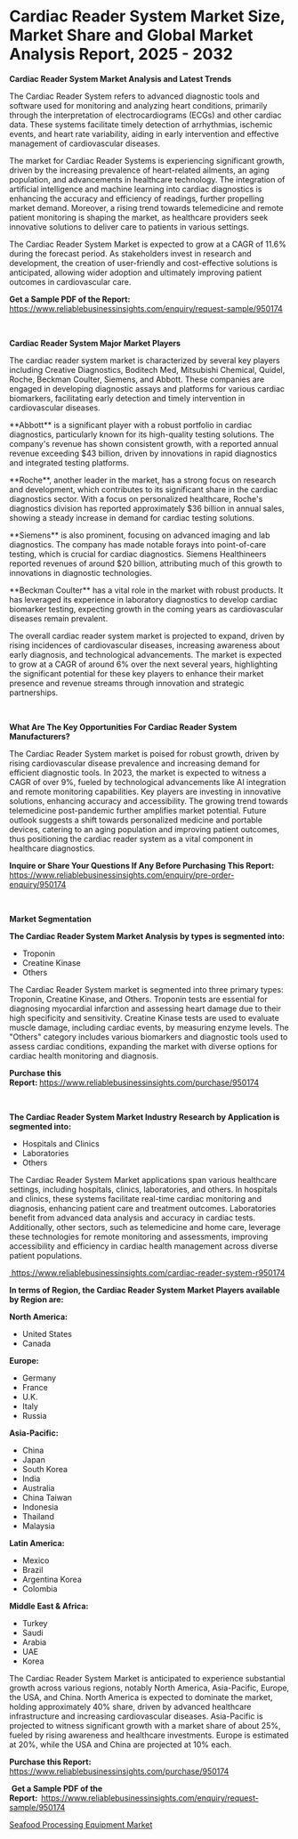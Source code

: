 <p><h1>Cardiac Reader System Market Size, Market Share and Global Market Analysis Report, 2025 - 2032</h1></p><p><strong>Cardiac Reader System Market Analysis and Latest Trends</strong></p>
<p><p>The Cardiac Reader System refers to advanced diagnostic tools and software used for monitoring and analyzing heart conditions, primarily through the interpretation of electrocardiograms (ECGs) and other cardiac data. These systems facilitate timely detection of arrhythmias, ischemic events, and heart rate variability, aiding in early intervention and effective management of cardiovascular diseases.</p><p>The market for Cardiac Reader Systems is experiencing significant growth, driven by the increasing prevalence of heart-related ailments, an aging population, and advancements in healthcare technology. The integration of artificial intelligence and machine learning into cardiac diagnostics is enhancing the accuracy and efficiency of readings, further propelling market demand. Moreover, a rising trend towards telemedicine and remote patient monitoring is shaping the market, as healthcare providers seek innovative solutions to deliver care to patients in various settings.</p><p>The Cardiac Reader System Market is expected to grow at a CAGR of 11.6% during the forecast period. As stakeholders invest in research and development, the creation of user-friendly and cost-effective solutions is anticipated, allowing wider adoption and ultimately improving patient outcomes in cardiovascular care.</p></p>
<p><strong>Get a Sample PDF of the Report:&nbsp;</strong> <a href="https://www.reliablebusinessinsights.com/enquiry/request-sample/950174?utm_campaign=3170&utm_medium=2&utm_source=Github&utm_content=ia&utm_term=05032025&utm_id=cardiac-reader-system">https://www.reliablebusinessinsights.com/enquiry/request-sample/950174</a></p>
<p>&nbsp;</p>
<p><strong>Cardiac Reader System Major Market Players</strong></p>
<p><p>The cardiac reader system market is characterized by several key players including Creative Diagnostics, Boditech Med, Mitsubishi Chemical, Quidel, Roche, Beckman Coulter, Siemens, and Abbott. These companies are engaged in developing diagnostic assays and platforms for various cardiac biomarkers, facilitating early detection and timely intervention in cardiovascular diseases.</p><p>**Abbott** is a significant player with a robust portfolio in cardiac diagnostics, particularly known for its high-quality testing solutions. The company's revenue has shown consistent growth, with a reported annual revenue exceeding $43 billion, driven by innovations in rapid diagnostics and integrated testing platforms. </p><p>**Roche**, another leader in the market, has a strong focus on research and development, which contributes to its significant share in the cardiac diagnostics sector. With a focus on personalized healthcare, Roche's diagnostics division has reported approximately $36 billion in annual sales, showing a steady increase in demand for cardiac testing solutions.</p><p>**Siemens** is also prominent, focusing on advanced imaging and lab diagnostics. The company has made notable forays into point-of-care testing, which is crucial for cardiac diagnostics. Siemens Healthineers reported revenues of around $20 billion, attributing much of this growth to innovations in diagnostic technologies.</p><p>**Beckman Coulter** has a vital role in the market with robust products. It has leveraged its experience in laboratory diagnostics to develop cardiac biomarker testing, expecting growth in the coming years as cardiovascular diseases remain prevalent.</p><p>The overall cardiac reader system market is projected to expand, driven by rising incidences of cardiovascular diseases, increasing awareness about early diagnosis, and technological advancements. The market is expected to grow at a CAGR of around 6% over the next several years, highlighting the significant potential for these key players to enhance their market presence and revenue streams through innovation and strategic partnerships.</p></p>
<p>&nbsp;</p>
<p><strong>What Are The Key Opportunities For Cardiac Reader System Manufacturers?</strong></p>
<p><p>The Cardiac Reader System market is poised for robust growth, driven by rising cardiovascular disease prevalence and increasing demand for efficient diagnostic tools. In 2023, the market is expected to witness a CAGR of over 9%, fueled by technological advancements like AI integration and remote monitoring capabilities. Key players are investing in innovative solutions, enhancing accuracy and accessibility. The growing trend towards telemedicine post-pandemic further amplifies market potential. Future outlook suggests a shift towards personalized medicine and portable devices, catering to an aging population and improving patient outcomes, thus positioning the cardiac reader system as a vital component in healthcare diagnostics.</p></p>
<p><strong>Inquire or Share Your Questions If Any Before Purchasing This Report:</strong> <a href="https://www.reliablebusinessinsights.com/enquiry/pre-order-enquiry/950174?utm_campaign=3170&utm_medium=2&utm_source=Github&utm_content=ia&utm_term=05032025&utm_id=cardiac-reader-system">https://www.reliablebusinessinsights.com/enquiry/pre-order-enquiry/950174</a></p>
<p>&nbsp;</p>
<p><strong>Market Segmentation</strong></p>
<p><strong>The Cardiac Reader System Market Analysis by types is segmented into:</strong></p>
<p><ul><li>Troponin</li><li>Creatine Kinase</li><li>Others</li></ul></p>
<p><p>The Cardiac Reader System market is segmented into three primary types: Troponin, Creatine Kinase, and Others. Troponin tests are essential for diagnosing myocardial infarction and assessing heart damage due to their high specificity and sensitivity. Creatine Kinase tests are used to evaluate muscle damage, including cardiac events, by measuring enzyme levels. The "Others" category includes various biomarkers and diagnostic tools used to assess cardiac conditions, expanding the market with diverse options for cardiac health monitoring and diagnosis.</p></p>
<p><strong>Purchase this Report:&nbsp;</strong><a href="https://www.reliablebusinessinsights.com/purchase/950174?utm_campaign=3170&utm_medium=2&utm_source=Github&utm_content=ia&utm_term=05032025&utm_id=cardiac-reader-system">https://www.reliablebusinessinsights.com/purchase/950174</a></p>
<p>&nbsp;</p>
<p><strong>The Cardiac Reader System Market Industry Research by Application is segmented into:</strong></p>
<p><ul><li>Hospitals and Clinics</li><li>Laboratories</li><li>Others</li></ul></p>
<p><p>The Cardiac Reader System Market applications span various healthcare settings, including hospitals, clinics, laboratories, and others. In hospitals and clinics, these systems facilitate real-time cardiac monitoring and diagnosis, enhancing patient care and treatment outcomes. Laboratories benefit from advanced data analysis and accuracy in cardiac tests. Additionally, other sectors, such as telemedicine and home care, leverage these technologies for remote monitoring and assessments, improving accessibility and efficiency in cardiac health management across diverse patient populations.</p></p>
<p><a href="https://www.reliablebusinessinsights.com/cardiac-reader-system-r950174?utm_campaign=3170&utm_medium=2&utm_source=Github&utm_content=ia&utm_term=05032025&utm_id=cardiac-reader-system">&nbsp;https://www.reliablebusinessinsights.com/cardiac-reader-system-r950174</a></p>
<p><strong>In terms of Region, the Cardiac Reader System Market Players available by Region are:</strong></p>
<p>
    <p> <strong> North America: </strong>
        <ul>
            <li>United States</li>
            <li>Canada</li>
        </ul>
        </p> 
    <p> <strong> Europe: </strong>
        <ul>
            <li>Germany</li>
            <li>France</li>
            <li>U.K.</li>
            <li>Italy</li>
            <li>Russia</li>
        </ul>
        </p> 
    <p> <strong> Asia-Pacific: </strong>
        <ul>
            <li>China</li>
            <li>Japan</li>
            <li>South Korea</li>
            <li>India</li>
            <li>Australia</li>
            <li>China Taiwan</li>
            <li>Indonesia</li>
            <li>Thailand</li>
            <li>Malaysia</li>
        </ul>
        </p> 
    <p> <strong> Latin America: </strong>
        <ul>
            <li>Mexico</li>
            <li>Brazil</li>
            <li>Argentina Korea</li>
            <li>Colombia</li>
        </ul>
        </p> 
    <p> <strong> Middle East & Africa: </strong>
        <ul>
            <li>Turkey</li>
            <li>Saudi</li>
            <li>Arabia</li>
            <li>UAE</li>
            <li>Korea</li>
        </ul>
    </p>
    </p>
<p><p>The Cardiac Reader System Market is anticipated to experience substantial growth across various regions, notably North America, Asia-Pacific, Europe, the USA, and China. North America is expected to dominate the market, holding approximately 40% share, driven by advanced healthcare infrastructure and increasing cardiovascular diseases. Asia-Pacific is projected to witness significant growth with a market share of about 25%, fueled by rising awareness and healthcare investments. Europe is estimated at 20%, while the USA and China are projected at 10% each.</p></p>
<p><strong>Purchase this Report: </strong><a href="https://www.reliablebusinessinsights.com/purchase/950174?utm_campaign=3170&utm_medium=2&utm_source=Github&utm_content=ia&utm_term=05032025&utm_id=cardiac-reader-system">https://www.reliablebusinessinsights.com/purchase/950174</a></p>
<p>&nbsp;<strong>Get a Sample PDF of the Report:&nbsp;&nbsp;</strong><a href="https://www.reliablebusinessinsights.com/enquiry/request-sample/950174?utm_campaign=3170&utm_medium=2&utm_source=Github&utm_content=ia&utm_term=05032025&utm_id=cardiac-reader-system">https://www.reliablebusinessinsights.com/enquiry/request-sample/950174</a></p>
<p><strong></strong></p>
<p><p><a href="https://github.com/rosalinebhakta48/Market-Research-Report-List-1/blob/main/seafood-processing-equipment-market.md?utm_campaign=3170&utm_medium=2&utm_source=Github&utm_content=ia&utm_term=05032025&utm_id=cardiac-reader-system">Seafood Processing Equipment Market</a></p></p>
